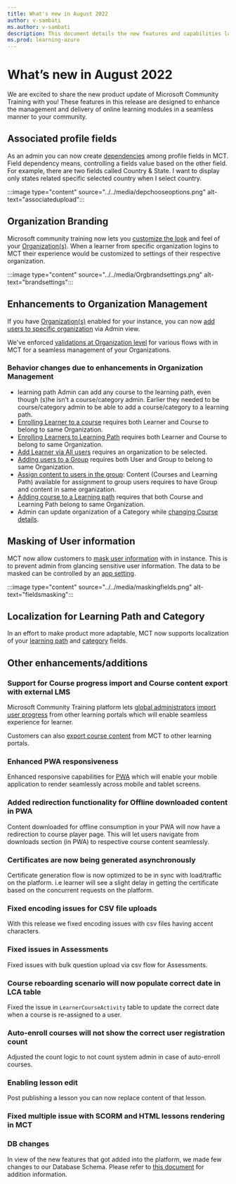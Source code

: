 ```yaml
---
title: What's new in August 2022
author: v-sambati
ms.author: v-sambati
description: This document details the new features and capabilities launched on the Microsoft Community Training platform in August 2022. 
ms.prod: learning-azure
---
```


# What’s new in August 2022

We are excited to share the new product update of Microsoft Community Training with you! These features in this release are designed to enhance the management and delivery of online learning modules in a seamless manner to your community.

## Associated profile fields

As an admin you can now create [dependencies](../../settings/add-additional-profile-fields-for-user-information.md#steps-to-create-associated-profile-fields) among profile fields in MCT. Field dependency means, controlling a fields value based on the other field. For example, there are two fields called Country & State. I want to display only states related specific selected country when I select country.

:::image type="content" source="../../media/depchooseoptions.png" alt-text="associatedupload":::

## Organization Branding

Microsoft community training now lets you [customize the look](../../user-management/organization-management.md#customize-look-and-feel-of-your-organizations) and feel of your [Organization(s)](../../user-management/organization-management.md#organization-management). When a learner from specific organization logins to MCT their experience would be customized to settings of their respective organization.

:::image type="content" source="../../media/Orgbrandsettings.png" alt-text="brandsettings":::

## Enhancements to Organization Management

If you have [Organization(s)](../../user-management/organization-management.md#organization-management) enabled for your instance, you can now [add users to specific organization](../../user-management/organization-management.md#assign-learners-to-organizations) via Admin view. 

We've enforced [validations at Organization level](../../user-management/organization-management.md#impact-of-organizations-in-various-admin-flows) for various flows with in MCT for a seamless management of your Organizations.

### Behavior changes due to enhancements in Organization Management

* learning path Admin can add any course to the learning path, even though (s)he isn't a course/category admin. Earlier they needed to be course/category admin to be able to add a course/category to a learning path.
* [Enrolling Learner to a course](../../content-management/manage-content/manage-course-category/manage-users-for-a-course.md#steps-to-enroll-users-directly-to-a-course) requires both Learner and Course to belong to same Organization.
* [Enrolling Learners to Learning Path](../../content-management/manage-content/manage-learning-path/manage-user-for-a-learning-path.md#steps-to-add-users-on-the-learning-path) requires both Learner and Course to belong to same Organization.
* [Add Learner via All users](../../user-management/add-users/add-users-to-the-portal-1.md#option-1--add-learner-via-all-users) requires an organization to be selected.
* [Adding users to a Group](../../user-management/organize-users/add-a-single-user-to-the-group.md#add-a-single-user-to-the-group) requires both User and Group to belong to same Organization.
* [Assign content to users in the group](../../user-management/manage-users/assign-content-to-group-users.md#assign-content-to-users-in-the-group): Content (Courses and Learning Path) available for assignment to group users requires to have Group and content in same organization.
* [Adding course to a Learning path](../../content-management/create-content/create-learning-path/add-course-to-a-learning-path.md#add-course-to-a-learning-path) requires that both Course and Learning Path belong to same Organization.
* Admin can update organization of a Category while [changing Course details](../../content-management/manage-content/manage-course-category/change-course-details.md#change-course-details).

## Masking of User information

MCT now allow customers to [mask user information](../../settings/configurations-on-the-training-platform.md#mask-user-details-for-admin) with in instance. This is to prevent admin from glancing sensitive user information. The data to be masked can be controlled by an [app setting](../../settings/configurations-on-the-training-platform.md#mask-user-details-for-admin).

:::image type="content" source="../../media/maskingfields.png" alt-text="fieldsmasking":::

## Localization for Learning Path and Category

In an effort to make product more adaptable, MCT now supports localization of your [learning path](../../content-management/manage-content/manage-learning-path/change-learning-path-details.md#change-learning-path-details) and [category](../../content-management/create-content/create-course-category/create-a-category.md#create-a-category) fields.

## Other enhancements/additions

### Support for Course progress import and Course content export with external LMS

Microsoft Community Training platform lets [global administrators](../../user-management/add-users/add-an-administrator-to-the-portal.md#add-a-global-administrator-to-the-platform) [import user progress](../../frequently-asked-questions/custom-integration.md#steps-to-how-to-integrate-apis-to-import-progress) from other learning portals which will enable seamless experience for learner.

Customers can also [export course content](../../frequently-asked-questions/custom-integration.md#export-course-content-to-other-lms) from MCT to other learning portals.

### Enhanced PWA responsiveness

Enhanced responsive capabilities for [PWA](../../infrastructure-management/install-your-platform-instance/create-publish-mobile-app.md#option-1-creating-a-progressive-web-application-pwa-for-android) which will enable your mobile application to render seamlessly across mobile and tablet screens.

### Added redirection functionality for Offline downloaded content in PWA

Content downloaded for offline consumption in your PWA will now have a redirection to course player page. This will let users navigate from downloads section (in PWA) to respective course content seamlessly.

### Certificates are now being generated asynchronously

Certificate generation flow is now optimized to be in sync with load/traffic on the platform. i.e learner will see a slight delay in getting the certificate based on the concurrent requests on the platform.

### Fixed encoding issues for CSV file uploads

With this release we fixed encoding issues with csv files having accent characters.

### Fixed issues in Assessments

Fixed issues with bulk question upload via csv flow for Assessments.

### Course reboarding scenario will now populate correct date in LCA table

Fixed the issue in `LearnerCourseActivity` table to update the correct date when a course is re-assigned to a user.

### Auto-enroll courses will not show the correct user registration count

Adjusted the count logic to not count system admin in case of auto-enroll courses.

### Enabling lesson edit

Post publishing a lesson you can now replace content of that lesson.

### Fixed multiple issue with SCORM and HTML lessons rendering in MCT

### DB changes

In view of the new features that got added into the platform, we made few changes to our Database Schema. Please refer to [this document](../../analytics/custom-reports/database-schema.md#database-schema-overview) for addition information.
